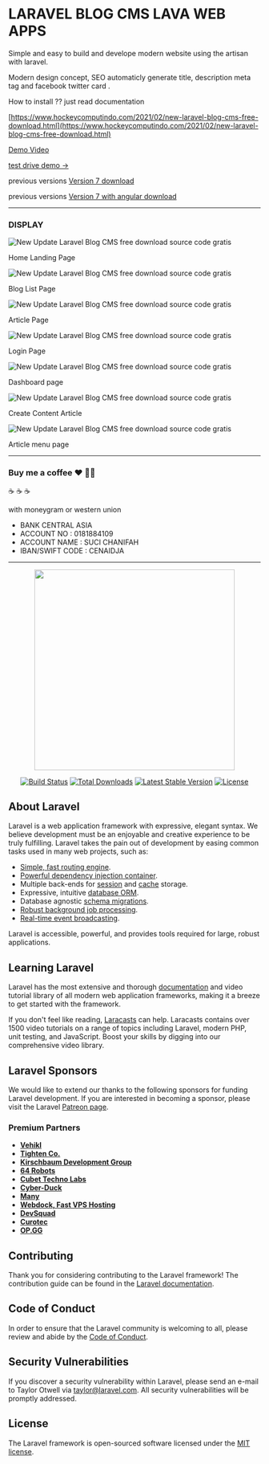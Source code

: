 # LARAVEL BLOG CMS LAVA WEB APPS

Simple and easy to build and develope modern website using the artisan with laravel.

Modern design concept, SEO automaticly generate title, description meta tag and facebook twitter card .

How to install ?? just read documentation

[https://www.hockeycomputindo.com/2021/02/new-laravel-blog-cms-free-download.html](https://www.hockeycomputindo.com/2021/02/new-laravel-blog-cms-free-download.html)

[Demo Video](https://www.youtube.com/watch?v=7ZJ2NEszW-0)

[test drive demo →](https://lavablog.axcora.my.id)

previous versions  [Version 7 download ](https://github.com/mesinkasir/larablog)

previous versions  [Version 7 with angular download ](https://github.com/mesinkasir/larang)


--------------------------------------------------------------------------------------------------------------------

### DISPLAY

![New Update Laravel Blog CMS free download source code gratis ](https://1.bp.blogspot.com/-TsEE-iD5eGQ/YDnHMHY8yoI/AAAAAAAANHg/5CzqPdcr4Vo4Y6quzhX4ipui-UESvjYxACLcBGAsYHQ/s2042/laravel%2Bblog%2Bcms%2Bnew%2B%25282%2529.png)

Home Landing Page

![New Update Laravel Blog CMS free download source code gratis ](https://1.bp.blogspot.com/-1zTCT6lYwjQ/YDnHNsGEzOI/AAAAAAAANHw/XhvCObSma2wGjp952haCrPPYXjVYJxgHgCLcBGAsYHQ/s2730/laravel%2Bblog%2Bcms%2Bnew%2B%25284%2529.png)

Blog List Page

![New Update Laravel Blog CMS free download source code gratis ](https://1.bp.blogspot.com/-1PtWx09ghjY/YDnHMS8wv3I/AAAAAAAANHk/87UqmHaKnb4SW6X-Z2yMJdagqG_lRSHhwCLcBGAsYHQ/s1349/laravel%2Bblog%2Bcms%2Bnew%2B%25283%2529.png)

Article Page

![New Update Laravel Blog CMS free download source code gratis ](https://1.bp.blogspot.com/-kIzWZ_rFlQ4/YDnHMYfKo8I/AAAAAAAANHo/Re_wW259f8sBC-YkQPFj_rW8iNqKbU38ACLcBGAsYHQ/s1366/laravel%2Bblog%2Bcms%2Bnew%2B%25281%2529.png)

Login Page

![New Update Laravel Blog CMS free download source code gratis ](https://1.bp.blogspot.com/-irLVfOrGx5Y/YDnHOrwraoI/AAAAAAAANH4/fbeKWb_Q_SkBaR4xQBH1hAMBaTc79KdcACLcBGAsYHQ/s1366/laravel%2Bblog%2Bcms%2Bnew%2B%25287%2529.png)

Dashboard page

![New Update Laravel Blog CMS free download source code gratis ](https://1.bp.blogspot.com/-eDEbkdSWrV4/YDnHODi90gI/AAAAAAAANH0/yy0Gqe13FloNwukBp6G5PsOk5mpWKNuiwCLcBGAsYHQ/s1366/laravel%2Bblog%2Bcms%2Bnew%2B%25286%2529.png)

Create Content Article

![New Update Laravel Blog CMS free download source code gratis ](https://1.bp.blogspot.com/-0K4Ik1GEUgA/YDnHNiEsr8I/AAAAAAAANHs/9NMhlZkJy3oYIs7lrZHljXpRkJ2JZ1TeQCLcBGAsYHQ/s1366/laravel%2Bblog%2Bcms%2Bnew%2B%25285%2529.png)

Article menu page


--------------------------------------------------------------------------------------------------------------------

### Buy me a coffee :hearts: ✌🏻

:coffee: :coffee: :coffee: 

with moneygram or western union

+ BANK CENTRAL ASIA
+ ACCOUNT NO : 0181884109
+ ACCOUNT NAME : SUCI CHANIFAH
+ IBAN/SWIFT CODE : CENAIDJA

--------------------------------------------------------------------------------------------------------------------

<p align="center"><a href="https://laravel.com" target="_blank"><img src="https://raw.githubusercontent.com/laravel/art/master/logo-lockup/5%20SVG/2%20CMYK/1%20Full%20Color/laravel-logolockup-cmyk-red.svg" width="400"></a></p>

<p align="center">
<a href="https://travis-ci.org/laravel/framework"><img src="https://travis-ci.org/laravel/framework.svg" alt="Build Status"></a>
<a href="https://packagist.org/packages/laravel/framework"><img src="https://img.shields.io/packagist/dt/laravel/framework" alt="Total Downloads"></a>
<a href="https://packagist.org/packages/laravel/framework"><img src="https://img.shields.io/packagist/v/laravel/framework" alt="Latest Stable Version"></a>
<a href="https://packagist.org/packages/laravel/framework"><img src="https://img.shields.io/packagist/l/laravel/framework" alt="License"></a>
</p>

## About Laravel

Laravel is a web application framework with expressive, elegant syntax. We believe development must be an enjoyable and creative experience to be truly fulfilling. Laravel takes the pain out of development by easing common tasks used in many web projects, such as:

- [Simple, fast routing engine](https://laravel.com/docs/routing).
- [Powerful dependency injection container](https://laravel.com/docs/container).
- Multiple back-ends for [session](https://laravel.com/docs/session) and [cache](https://laravel.com/docs/cache) storage.
- Expressive, intuitive [database ORM](https://laravel.com/docs/eloquent).
- Database agnostic [schema migrations](https://laravel.com/docs/migrations).
- [Robust background job processing](https://laravel.com/docs/queues).
- [Real-time event broadcasting](https://laravel.com/docs/broadcasting).

Laravel is accessible, powerful, and provides tools required for large, robust applications.

## Learning Laravel

Laravel has the most extensive and thorough [documentation](https://laravel.com/docs) and video tutorial library of all modern web application frameworks, making it a breeze to get started with the framework.

If you don't feel like reading, [Laracasts](https://laracasts.com) can help. Laracasts contains over 1500 video tutorials on a range of topics including Laravel, modern PHP, unit testing, and JavaScript. Boost your skills by digging into our comprehensive video library.

## Laravel Sponsors

We would like to extend our thanks to the following sponsors for funding Laravel development. If you are interested in becoming a sponsor, please visit the Laravel [Patreon page](https://patreon.com/taylorotwell).

### Premium Partners

- **[Vehikl](https://vehikl.com/)**
- **[Tighten Co.](https://tighten.co)**
- **[Kirschbaum Development Group](https://kirschbaumdevelopment.com)**
- **[64 Robots](https://64robots.com)**
- **[Cubet Techno Labs](https://cubettech.com)**
- **[Cyber-Duck](https://cyber-duck.co.uk)**
- **[Many](https://www.many.co.uk)**
- **[Webdock, Fast VPS Hosting](https://www.webdock.io/en)**
- **[DevSquad](https://devsquad.com)**
- **[Curotec](https://www.curotec.com/)**
- **[OP.GG](https://op.gg)**

## Contributing

Thank you for considering contributing to the Laravel framework! The contribution guide can be found in the [Laravel documentation](https://laravel.com/docs/contributions).

## Code of Conduct

In order to ensure that the Laravel community is welcoming to all, please review and abide by the [Code of Conduct](https://laravel.com/docs/contributions#code-of-conduct).

## Security Vulnerabilities

If you discover a security vulnerability within Laravel, please send an e-mail to Taylor Otwell via [taylor@laravel.com](mailto:taylor@laravel.com). All security vulnerabilities will be promptly addressed.

## License

The Laravel framework is open-sourced software licensed under the [MIT license](https://opensource.org/licenses/MIT).
